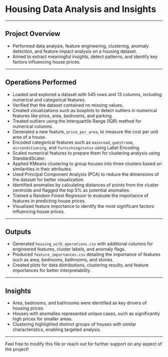 # Housing Data Analysis and Insights

---

## Project Overview

- Performed data analysis, feature engineering, clustering, anomaly detection, and feature impact analysis on a housing dataset.
- Aimed to extract meaningful insights, detect patterns, and identify key factors influencing house prices.

---

## Operations Performed

- Loaded and explored a dataset with 545 rows and 13 columns, including numerical and categorical features.
- Verified that the dataset contained no missing values.
- Created visualizations such as boxplots to detect outliers in numerical features like price, area, bedrooms, and parking.
- Treated outliers using the Interquartile Range (IQR) method for numerical columns.
- Generated a new feature, `price_per_area`, to measure the cost per unit area of a house.
- Encoded categorical features such as `mainroad`, `guestroom`, `airconditioning`, and `furnishingstatus` using Label Encoding.
- Scaled numerical features to prepare them for clustering analysis using StandardScaler.
- Applied KMeans clustering to group houses into three clusters based on similarities in their attributes.
- Used Principal Component Analysis (PCA) to reduce the dimensions of the dataset for better visualization.
- Identified anomalies by calculating distances of points from the cluster centroids and flagged the top 5% as potential anomalies.
- Trained a Random Forest Regressor to evaluate the importance of features in predicting house prices.
- Visualized feature importance to identify the most significant factors influencing house prices.

---

## Outputs

- Generated `housing_with_operations.csv` with additional columns for engineered features, cluster labels, and anomaly flags.
- Produced `feature_importances.csv` detailing the importance of features such as area, bedrooms, bathrooms, and stories.
- Created plots for data distributions, clustering results, and feature importances for better interpretability.

---

## Insights

- Area, bedrooms, and bathrooms were identified as key drivers of housing prices.
- Houses with anomalies represented unique cases, such as significantly high prices for smaller areas.
- Clustering highlighted distinct groups of houses with similar characteristics, enabling targeted analysis.

---

Feel free to modify this file or reach out for further support on any aspect of the project!
